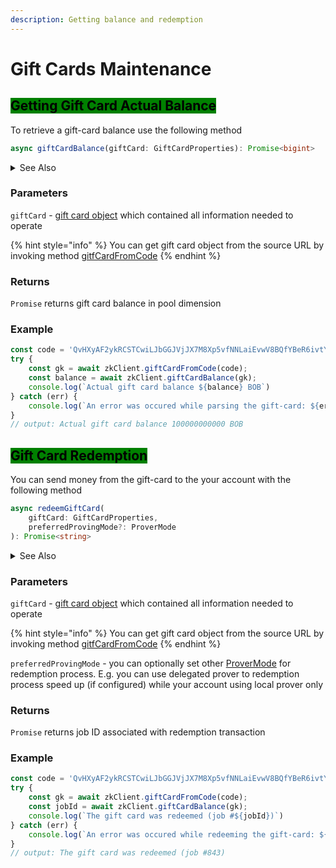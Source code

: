 ```yaml
---
description: Getting balance and redemption
---
```


# Gift Cards Maintenance

## <mark style="background-color:green;">Getting Gift Card Actual Balance</mark>

To retrieve a gift-card balance use the following method

```typescript
async giftCardBalance(giftCard: GiftCardProperties): Promise<bigint>
```

<details>

<summary>See Also</summary>

* [giftCardFromCode(code: string)](../account-less-mode-operations/gift-cards.md#decoding-gift-card-code)

</details>

### Parameters

`giftCard` - [gift card object](../common-types.md#gift-card-properties) which contained all information needed to operate

{% hint style="info" %}
You can get gift card object from the source URL by invoking method [gitfCardFromCode](../account-less-mode-operations/gift-cards.md#decoding-gift-card-code)
{% endhint %}

### Returns

`Promise` returns gift card balance in pool dimension

### Example

```typescript
const code = 'QvHXyAF2ykRCSTCwiLJbGGJVjJX7M8Xp5vfNNLaiEvwV8BQfYBeR6ivtY7svMpPyCsL6huTHpB';
try {
    const gk = await zkClient.giftCardFromCode(code);
    const balance = await zkClient.giftCardBalance(gk);
    console.log(`Actual gift card balance ${balance} BOB`)
} catch (err) {
    console.log(`An error was occured while parsing the gift-card: ${err.message}`);
}
// output: Actual gift card balance 100000000000 BOB
```

## <mark style="background-color:green;">Gift Card Redemption</mark>

You can send money from the gift-card to the your account with the following method

```typescript
async redeemGiftCard(
    giftCard: GiftCardProperties,
    preferredProvingMode?: ProverMode
): Promise<string>
```

<details>

<summary>See Also</summary>

* [giftCardFromCode(code: string)](../account-less-mode-operations/gift-cards.md#decoding-gift-card-code)

</details>

### Parameters

`giftCard` - [gift card object](../common-types.md#gift-card-properties) which contained all information needed to operate

{% hint style="info" %}
You can get gift card object from the source URL by invoking method [gitfCardFromCode](../account-less-mode-operations/gift-cards.md#decoding-gift-card-code)
{% endhint %}

`preferredProvingMode` - you can optionally set other [ProverMode](../common-types.md#prover-mode) for redemption process. E.g. you can use delegated prover to redemption process speed up (if configured) while your account using local prover only

### Returns

`Promise` returns job ID associated with redemption transaction

### Example

```typescript
const code = 'QvHXyAF2ykRCSTCwiLJbGGJVjJX7M8Xp5vfNNLaiEvwV8BQfYBeR6ivtY7svMpPyCsL6huTHpB';
try {
    const gk = await zkClient.giftCardFromCode(code);
    const jobId = await zkClient.giftCardBalance(gk);
    console.log(`The gift card was redeemed (job #${jobId})`)
} catch (err) {
    console.log(`An error was occured while redeeming the gift-card: ${err.message}`);
}
// output: The gift card was redeemed (job #843)
```
